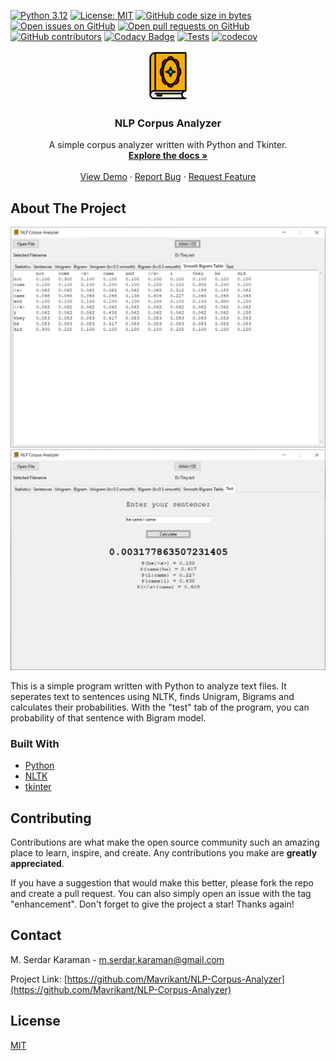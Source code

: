 [![Python 3.12](https://img.shields.io/badge/python-3.12-blue.svg)](https://www.python.org/downloads/release/python-270/) [![License: MIT](https://img.shields.io/badge/License-MIT-yellow.svg)](https://opensource.org/licenses/MIT) [![GitHub code size in bytes](https://img.shields.io/github/languages/code-size/Mavrikant/NLP-Corpus-Analyzer?color=green)](https://github.com/Mavrikant/NLP-Corpus-Analyzer) [![Open issues on GitHub](https://img.shields.io/github/issues-raw/Mavrikant/NLP-Corpus-Analyzer)](https://github.com/Mavrikant/NLP-Corpus-Analyzer/issues) [![Open pull requests on GitHub](https://img.shields.io/github/issues-pr-raw/Mavrikant/NLP-Corpus-Analyzer)](https://github.com/Mavrikant/NLP-Corpus-Analyzer/pulls) [![GitHub contributors](https://img.shields.io/github/contributors/Mavrikant/NLP-Corpus-Analyzer)](https://github.com/Mavrikant/NLP-Corpus-Analyzer/graphs/contributors) [![Codacy Badge](https://app.codacy.com/project/badge/Grade/e4bdd4f986eb44da819ae4dabf8aa27b)](https://www.codacy.com/gh/Mavrikant/NLP-Corpus-Analyzer/dashboard?utm_source=github.com&amp;utm_medium=referral&amp;utm_content=Mavrikant/NLP-Corpus-Analyzer&amp;utm_campaign=Badge_Grade) [![Tests](https://github.com/Mavrikant/NLP-Corpus-Analyzer/actions/workflows/test-coverage.yml/badge.svg)](https://github.com/Mavrikant/NLP-Corpus-Analyzer/actions/workflows/test-coverage.yml) [![codecov](https://codecov.io/gh/Mavrikant/NLP-Corpus-Analyzer/branch/main/graph/badge.svg)](https://codecov.io/gh/Mavrikant/NLP-Corpus-Analyzer)

<div align="center">
  <a href="https://github.com/Mavrikant/NLP-Corpus-Analyze">
    <img src="images/icon.svg" alt="Logo" width="80" height="80">
  </a>
<h3 align="center">NLP Corpus Analyzer</h3>

  <p align="center">
    A simple corpus analyzer written with Python and Tkinter.
    <br />
    <a href="https://github.com/Mavrikant/NLP-Corpus-Analyzer"><strong>Explore the docs »</strong></a>
    <br />
    <br />
    <a href="https://github.com/Mavrikant/NLP-Corpus-Analyzer">View Demo</a>
    ·
    <a href="https://github.com/Mavrikant/NLP-Corpus-Analyzer/issues">Report Bug</a>
    ·
    <a href="https://github.com/Mavrikant/NLP-Corpus-Analyzer/issues">Request Feature</a>
  </p>
</div>


## About The Project

![Screenshot](images/Screenshot1.png)
![Screenshot](images/Screenshot2.png)

This is a simple program written with Python to analyze text files. It seperates text to sentences using NLTK, finds Unigram, Bigrams and calculates their probabilities. With the "test" tab of the program, you can probability of that sentence with Bigram model.   


### Built With

* [Python](https://www.python.org/)
* [NLTK](https://www.nltk.org/)
* [tkinter](https://docs.python.org/3/library/tkinter.html)


## Contributing

Contributions are what make the open source community such an amazing place to learn, inspire, and create. Any contributions you make are **greatly appreciated**.

If you have a suggestion that would make this better, please fork the repo and create a pull request. You can also simply open an issue with the tag "enhancement".
Don't forget to give the project a star! Thanks again!


## Contact

M. Serdar Karaman - m.serdar.karaman@gmail.com

Project Link: [https://github.com/Mavrikant/NLP-Corpus-Analyzer](https://github.com/Mavrikant/NLP-Corpus-Analyzer)


## License

[MIT](https://choosealicense.com/licenses/mit/)
